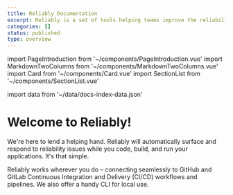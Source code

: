 ```yaml
---
title: Reliably Documentation
excerpt: Reliably is a set of tools helping teams improve the reliability of the products they deliver.
categories: []
status: published
type: overview
---
```

import PageIntroduction from '~/components/PageIntroduction.vue'
import MarkdownTwoColumns from '~/components/MarkdownTwoColumns.vue'
import Card from '~/components/Card.vue'
import SectionList from '~/components/SectionList.vue'

import data from '~/data/docs-index-data.json'

# Welcome to Reliably!

<PageIntroduction>
We're here to lend a helping hand. Reliably will automatically surface and respond to reliability issues while you code, build, and run your applications. It's that simple.

Reliably works wherever you do – connecting seamlessly to GitHub and GitLab Continuous Integration and Delivery (CI/CD) workflows and pipelines. We also offer a handy CLI for local use.
</PageIntroduction>

<MarkdownTwoColumns>
 <Card
    title="Introducing SLOs"
    description="We're adding SLO support to the Reliably CLI. Declare your SLOs and dependencies and start monitoring what you care about."
    color="yellow"
    :links="data['card-2'].links"
    :svg="data['card-2'].svg"
  />
  <Card
    title="Reliable Kubernetes Clusters"
    description="Install the Reliably CLI to scan your Kubernetes manifests and clusters, and make them more reliable in minutes."
    color="blue"
    :button="data['card-1'].button"
    :svg="data['card-1'].svg"
  />

</MarkdownTwoColumns>


<SectionList
    title="Getting Started"
    categoryName="getting-started"
    description="Start using Reliably in minutes and make your Kubernetes deployments more reliable."
    link="/getting-started/"
    :list="data['getting-started'].links"
/>

<SectionList
    title="Guides"
    categoryName="guides"
    description="Practical guides show you how to get Reliably running in your favorite environments."
    link="/guides/"
    :list="data.guides.links"
/>

<SectionList
    title="Reference"
    categoryName="reference"
    description="Technical description of how the Reliably API works, as well as a full documentation for the CLI."
    link="/reference/"
    :list="data.reference.links"
/>
